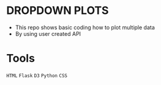 # DROPDOWN PLOTS 

* This repo shows basic coding how to plot multiple data
* By using user created API

# Tools

`HTML`
`Flask`
`D3`
`Python` 
`CSS`